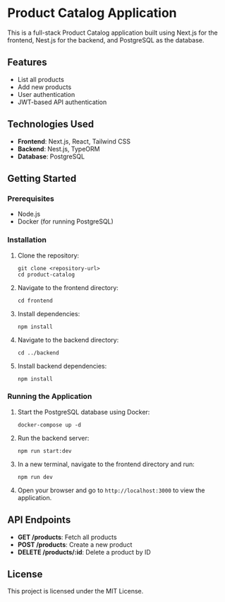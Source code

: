 # Product Catalog Application

This is a full-stack Product Catalog application built using Next.js for the frontend, Nest.js for the backend, and PostgreSQL as the database.

## Features

- List all products
- Add new products
- User authentication
- JWT-based API authentication

## Technologies Used

- **Frontend**: Next.js, React, Tailwind CSS
- **Backend**: Nest.js, TypeORM
- **Database**: PostgreSQL

## Getting Started

### Prerequisites

- Node.js
- Docker (for running PostgreSQL)

### Installation

1. Clone the repository:
   ```
   git clone <repository-url>
   cd product-catalog
   ```

2. Navigate to the frontend directory:
   ```
   cd frontend
   ```

3. Install dependencies:
   ```
   npm install
   ```

4. Navigate to the backend directory:
   ```
   cd ../backend
   ```

5. Install backend dependencies:
   ```
   npm install
   ```

### Running the Application

1. Start the PostgreSQL database using Docker:
   ```
   docker-compose up -d
   ```

2. Run the backend server:
   ```
   npm run start:dev
   ```

3. In a new terminal, navigate to the frontend directory and run:
   ```
   npm run dev
   ```

4. Open your browser and go to `http://localhost:3000` to view the application.

## API Endpoints

- **GET /products**: Fetch all products
- **POST /products**: Create a new product
- **DELETE /products/:id**: Delete a product by ID

## License

This project is licensed under the MIT License.